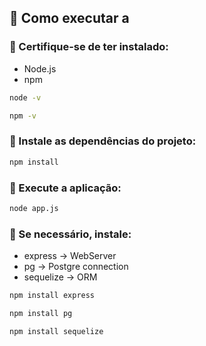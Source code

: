 ## 📜 Como executar a 

### 📌 Certifique-se de ter instalado:

- Node.js
- npm

```bash
node -v

npm -v
```

### 📌 Instale as dependências do projeto:

```bash
npm install
```

### 📌 Execute a aplicação:

```bash
node app.js
```

### 📌 Se necessário, instale:

- express -> WebServer
- pg -> Postgre connection
- sequelize -> ORM

```bash
npm install express

npm install pg

npm install sequelize
```